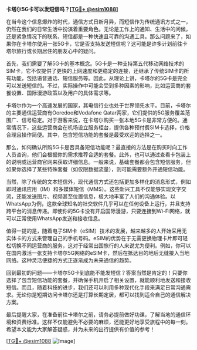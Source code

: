 **卡塔尔5G卡可以发短信吗？[[TG💪+ @esim1088](https://t.me/s/esim1088)]**

在当今这个信息爆炸的时代，通信方式日新月异，而短信作为传统通讯方式之一，仍然在我们的日常生活中扮演着重要角色。无论是工作上的通知、生活中的问候，还是紧急情况下的联系，短信都是一种快速且可靠的沟通工具。那么问题来了，如果你在卡塔尔使用一张5G卡，它是否支持发送短信呢？这可能是许多计划前往卡塔尔旅行或长期居住的朋友心中的疑问。

首先，我们需要了解5G卡的基本概念。5G卡是一种支持第五代移动网络技术的SIM卡，它不仅提供了更快的上网速度和更稳定的连接，还继承了传统SIM卡的所有功能，包括语音通话、短信服务等。因此，从理论上讲，卡塔尔的5G卡是完全可以发送短信的。不过，实际操作中可能会受到多种因素的影响，比如运营商的套餐设置、国际漫游政策以及用户的具体需求等。

卡塔尔作为一个高速发展的国家，其电信行业也处于世界领先水平。目前，卡塔尔的主要通信运营商有Ooredoo和Vodafone Qatar两家，它们提供的5G服务覆盖范围广、信号稳定。对于游客来说，在卡塔尔购买一张本地5G卡是非常方便的。通常情况下，这些运营商会在机场设立服务柜台，提供各种预付费SIM卡选择，价格合理且操作简便。其中，包含短信功能的套餐是最受欢迎的选择之一。

那么，如何确认所购5G卡是否具备短信功能呢？最直接的方法是在购买时向工作人员咨询，他们会根据你的需求推荐合适的套餐。此外，也可以通过查看卡包装上的说明或运营商官网来获取详细信息。一般来说，基础套餐都会包含短信服务，但如果你选择了某些特殊套餐（如仅限数据流量），则可能需要额外开通短信功能。

当然，除了传统的文本短信外，现代通信方式还包括更加多样化的消息形式，例如即时通讯应用（IM）和多媒体短信（MMS）。这些新兴工具不仅能够实现文字交流，还能发送图片、视频甚至位置信息，极大地丰富了人们的沟通体验。以WhatsApp为例，这款全球知名的社交软件几乎可以在任何设备上运行，并且支持跨平台的消息传递。即使你的5G卡没有开启国际漫游，只要连接到Wi-Fi网络，就可以正常使用WhatsApp发送和接收信息。

值得一提的是，随着电子SIM卡（eSIM）技术的发展，越来越多的人开始采用无实体卡的方式来管理自己的手机号码。eSIM的优势在于无需更换物理卡片即可轻松切换不同运营商的服务，这对于经常出国旅行的人来说尤为便利。例如，你可以在国内激活一张支持卡塔尔5G网络的eSIM卡，然后在抵达目的地后无缝接入当地网络。这种灵活便捷的方式正逐渐成为未来通信的趋势。

回到最初的问题——卡塔尔5G卡到底能不能发短信？答案当然是肯定的！只要你选择了包含短信功能的套餐，并确保手机开启了相关设置，就能顺利地发送和接收短信。而且，随着科技的进步，我们还可以利用多种现代化手段来满足日常沟通需求。无论你是短期访问卡塔尔还是打算长期定居，都可以找到适合自己的通信解决方案。

最后提醒大家，在准备前往卡塔尔之前，请务必提前做好功课，了解当地的通信环境和资费标准。这样不仅能避免不必要的麻烦，还能更好地享受旅程中的每一刻。希望本文能为大家解答疑惑，并为未来的出行提供有价值的参考！

[[TG💪+ @esim1088](https://t.me/s/esim1088) ![Image](https://i.postimg.cc/4NQfJmqS/Snipaste-2025-05-13-00-14-12.png)]
